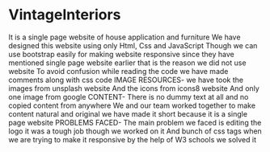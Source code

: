 # VintageInteriors
It is a single page website of house application and furniture
We have designed this website using only Html, Css and JavaScript Though we can use bootstrap easily for making website responsive since they have mentioned 
single page website earlier that is the reason we did not use website 
To avoid confusion while reading the code we have made comments along with css code
IMAGE RESOURCES-
we have took the images from unsplash website 
And the icons from icons8 website
And only one image from google
CONTENT-
There is no dummy text at all and no copied content from anywhere
We and our team worked together to make content natural and original we have made it short because it is a single page website
PROBLEMS FACED-
The main problem we faced is editing the logo it was a tough job though we worked on it 
And bunch of css tags when we are trying to make it responsive by the help of W3 schools we solved it
